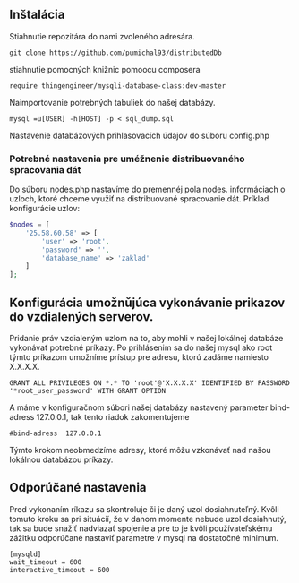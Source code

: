 ## Inštalácia

Stiahnutie repozitára do nami zvoleného adresára.
```
git clone https://github.com/pumichal93/distributedDb
```
stiahnutie pomocných knižnic pomoocu composera
```
require thingengineer/mysqli-database-class:dev-master
```
Naimportovanie potrebných tabuliek do našej databázy.
```
mysql =u[USER] -h[HOST] -p < sql_dump.sql
```
Nastavenie databázových prihlasovacích údajov do súboru config.php

### Potrebné nastavenia pre uméžnenie distribuovaného spracovania dát

Do súboru nodes.php nastavíme do premennéj pola nodes. informáciach o uzloch, ktoré chceme využiť na distribuované spracovanie dát.
Príklad konfigurácie uzlov:
```php
$nodes = [
	'25.58.60.58' => [
		'user' => 'root',
		'password' => '',
		'database_name' => 'zaklad'
	]
];
```

## Konfigurácia umožnǔjúca vykonávanie prikazov do vzdialených serverov.

Pridanie práv vzdialeným uzlom na to, aby mohli v našej lokálnej databáze vykonávať potrebné príkazy.
Po prihlásenim sa do našej mysql ako root týmto príkazom umožníme prístup pre adresu, ktorú zadáme namiesto X.X.X.X.
```
GRANT ALL PRIVILEGES ON *.* TO 'root'@'X.X.X.X' IDENTIFIED BY PASSWORD '*root_user_password' WITH GRANT OPTION 
```
A máme v konfiguračnom súbori našej databázy nastavený parameter bind-adress  127.0.0.1, tak tento riadok zakomentujeme
```
#bind-adress  127.0.0.1
```
Týmto krokom neobmedzíme adresy, ktoré môžu vzkonávať nad našou lokálnou databázou príkazy.

## Odporúčané nastavenia

Pred vykonaním ríkazu sa skontroluje či je daný uzol dosiahnuteľný. Kvôli tomuto kroku sa pri situácií, že v danom momente nebude uzol dosiahnutý,
tak sa bude snažiť nadviazať spojenie a pre to je kvôli používateľskému zážitku odporúčané nastaviť parametre v mysql na dostatočné minimum.
```
[mysqld]
wait_timeout = 600
interactive_timeout = 600
```